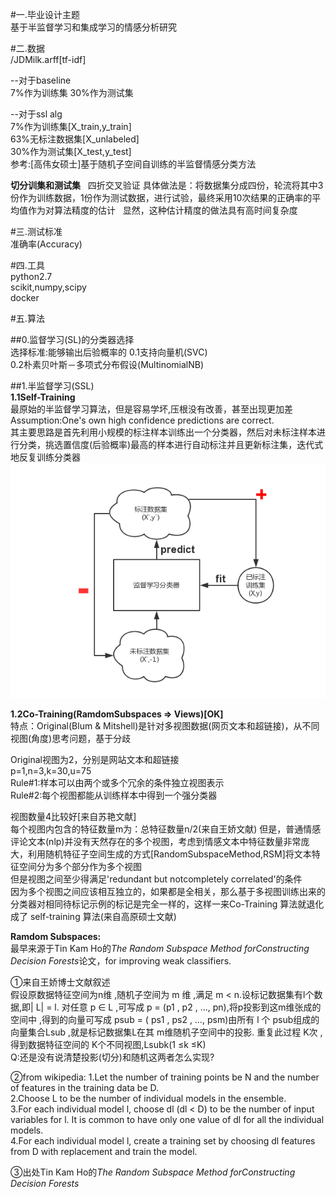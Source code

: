 #一.毕业设计主题  
基于半监督学习和集成学习的情感分析研究 

#二.数据  
/JDMilk.arff[tf-idf]  

--对于baseline  
7%作为训练集
30%作为测试集

--对于ssl alg  
7%作为训练集[X_train,y_train]  
63%无标注数据集[X_unlabeled]  
30%作为测试集[X_test,y_test]  
参考:[高伟女硕士]基于随机子空间自训练的半监督情感分类方法  

**切分训集和测试集**  
四折交叉验证
具体做法是：将数据集分成四份，轮流将其中3份作为训练数据，1份作为测试数据，进行试验，最终采用10次结果的正确率的平均值作为对算法精度的估计  
显然，这种估计精度的做法具有高时间复杂度  

#三.测试标准  
准确率(Accuracy)

#四.工具  
python2.7   
scikit,numpy,scipy  
docker

#五.算法  

##0.监督学习(SL)的分类器选择  
选择标准:能够输出后验概率的 
0.1支持向量机(SVC)  
0.2朴素贝叶斯－多项式分布假设(MultinomialNB)  

##1.半监督学习(SSL)  
**1.1Self-Training**  
最原始的半监督学习算法，但是容易学坏,压根没有改善，甚至出现更加差  
Assumption:One's own high confidence predictions are correct.  
其主要思路是首先利用小规模的标注样本训练出一个分类器，然后对未标注样本进行分类，挑选置信度(后验概率)最高的样本进行自动标注并且更新标注集，迭代式地反复训练分类器    
![Self-Training](./pic/SelfTraining.png)  

**1.2Co-Training(RamdomSubspaces => Views)[OK]**  
特点：Original(Blum & Mitshell)是针对多视图数据(网页文本和超链接)，从不同视图(角度)思考问题，基于分歧

Original视图为2，分别是网站文本和超链接  
p=1,n=3,k=30,u=75  
Rule#1:样本可以由两个或多个冗余的条件独立视图表示  
Rule#2:每个视图都能从训练样本中得到一个强分类器  

视图数量4比较好[来自苏艳文献]  
每个视图内包含的特征数量m为：总特征数量n/2(来自王娇文献)
但是，普通情感评论文本(nlp)并没有天然存在的多个视图，考虑到情感文本中特征数量非常庞大，利用随机特征子空间生成的方式[RandomSubspaceMethod,RSM]将文本特征空间分为多个部分作为多个视图  
但是视图之间至少得满足'redundant but notcompletely correlated'的条件  
因为多个视图之间应该相互独立的，如果都是全相关，那么基于多视图训练出来的分类器对相同待标记示例的标记是完全一样的，这样一来Co-Training 算法就退化成了 self-training 算法(来自高原硕士文献)  

**Ramdom Subspaces:**  
最早来源于Tin Kam Ho的*The Random Subspace Method forConstructing Decision Forests*论文，for improving  weak classifiers.

①来自王娇博士文献叙述  
假设原数据特征空间为n维 ,随机子空间为 m 维 ,满足 m < n.设标记数据集有l个数据,即| L| = l. 对任意 p ∈ L ,可写成 p = (p1 , p2 , …, pn),将p投影到这m维张成的空间中 ,得到的向量可写成 psub = ( ps1 , ps2 , …, psm)由所有 l 个 psub组成的向量集合Lsub ,就是标记数据集L在其 m维随机子空间中的投影. 重复此过程 K次 ,得到数据特征空间的 K个不同视图,Lsubk(1 ≤k ≤K)  
Q:还是没有说清楚投影(切分)和随机这两者怎么实现?

②from wikipedia:
1.Let the number of training points be N and the number of features in the training data be D.  
2.Choose L to be the number of individual models in the ensemble.  
3.For each individual model l, choose dl (dl < D) to be the number of input variables for l. It is common to have only one value of dl for all the individual models.  
4.For each individual model l, create a training set by choosing dl features from D with replacement and train the model.  

③出处Tin Kam Ho的*The Random Subspace Method forConstructing Decision Forests*
